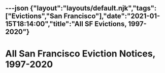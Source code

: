 ---json
{"layout":"layouts/default.njk","tags":["Evictions","San Francisco"],"date":"2021-01-15T18:14:00","title":"All SF Evictions, 1997-2020"}
---

All San Francisco Eviction Notices, 1997-2020
=============================================